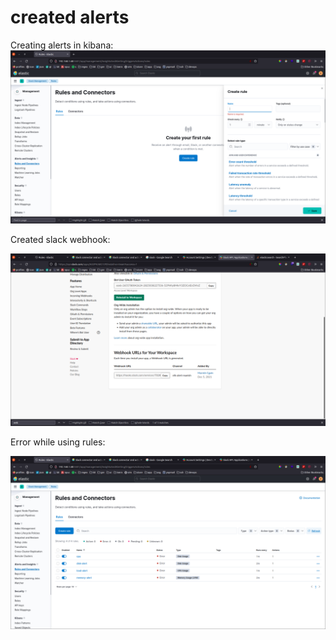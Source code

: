 # created alerts

Creating alerts in kibana:
![creatingh rules](https://github.com/LF-DevOps-Intern/6_1_elk_stack-surpriso1997/blob/main/alerts/screenshot/creating-rules.png)

Created slack webhook:

![webhook](https://github.com/LF-DevOps-Intern/6_1_elk_stack-surpriso1997/blob/main/alerts/screenshot/created-slack-webhook.png)


Error while using rules:

![errro](https://github.com/LF-DevOps-Intern/6_1_elk_stack-surpriso1997/blob/main/alerts/screenshot/error-while-using-rules.png)